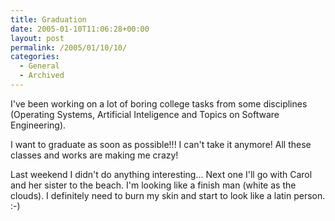 ```yaml
---
title: Graduation
date: 2005-01-10T11:06:28+00:00
layout: post
permalink: /2005/01/10/10/
categories:
  - General
  - Archived
---
```

I've been working on a lot of boring college tasks from some disciplines
(Operating Systems, Artificial Inteligence and Topics on Software Engineering).

I want to graduate as soon as possible!!! I can't take it anymore! All these
classes and works are making me crazy!

Last weekend I didn't do anything interesting... Next one I'll go with Carol
and her sister to the beach. I'm looking like a finish man (white as the
clouds). I definitely need to burn my skin and start to look like a latin
person. :-)

